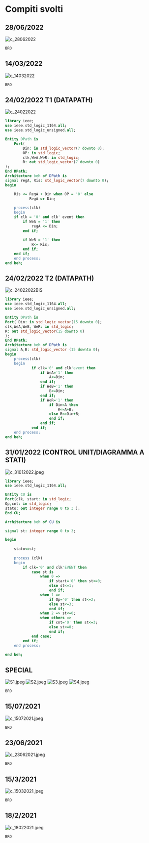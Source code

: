 # Compiti svolti
## 28/06/2022
![c_28062022](c_2806222.jpeg)
```vhdl
BRO

```
## 14/03/2022
![c_14032022](c_14032022.jpeg)
```vhdl
BRO

```
## 24/02/2022 T1 (DATAPATH)
![c_24022022](c_24022022.jpeg)
```vhdl
library ieee;
use ieee.std_logic_1164.all;
use ieee.std_logic_unsigned.all;

Entity DPath is
	Port( 
		Din: in std_logic_vector(7 downto 0);
		OP: in std_logic;
		clk,WeA,WeR: in std_logic;
		R: out std_logic_vector(7 downto 0)
);
End DPath;
Architecture beh of DPath is
signal regA, Ris: std_logic_vector(7 downto 0);
begin

    Ris <= RegA + Din when OP = '0' else
		   RegA or Din;
		   
	process(clk)
	begin
	if clk = '0' and clk' event then
		if WeA = '1' then
			regA <= Din;
		end if;
		
		if WeR = '1' then
			R<= Ris;
		end if;
	end if;
	end process;
end beh;

```
## 24/02/2022 T2 (DATAPATH)
![c_24022022BIS](c_24022022BIS.jpeg)
```vhdl
library ieee;
use ieee.std_logic_1164.all;
use ieee.std_logic_unsigned.all; 

Entity DPath is
Port( Din: in std_logic_vector(15 downto 0);
clk,WeA,WeB, WeR: in std_logic;
R: out std_logic_vector(15 downto 0)
);
End DPath;
Architecture beh of DPath is 
signal A,B: std_logic_vector (15 downto 0);
begin
	process(clk)
	begin
			if clk='0' and clk'event then
				if WeA='1' then 
					A<=Din;
				end if;
				if WeB='1' then 
					B<=Din;
				end if;
				if WeR='1' then
					if Din<A then
						R<=A+B;
					else R<=Din+B;
					end if;
				end if;
			end if;
	end process;
end beh;

```
## 31/01/2022 (CONTROL UNIT/DIAGRAMMA A STATI)
![c_31012022.jpeg](c_31012022.jpeg)
```vhdl
library ieee;
use ieee.std_logic_1164.all;  

Entity CU is
Port(clk, start: in std_logic;
Op,cnt: in std_logic; 
stato: out integer range 0 to 3 );
End CU;						   

Architecture beh of CU is 	

signal st: integer range 0 to 3;

begin
	
	stato<=st;	 
	
	process (clk)
	begin		
		if clk='0' and clk'EVENT then
			case st is
				when 0 => 
					if start='0' then st<=0;
					else st<=1;
					end if;
				when 1 =>
					if Op='0' then st<=2;
					else st<=3;
					end if;
				when 2 => st<=0;
				when others => 
					if cnt='0' then st<=3;
					else st<=0;
					end if;
			end case;
		end if;
	end process;
	
end beh;

```
## SPECIAL
![S1.jpeg](S1.jpeg)
![S2.jpeg](S2.jpeg)
![S3.jpeg](S3.jpeg)
![S4.jpeg](S4.jpeg)
```vhdl
BRO

```

## 15/07/2021
![c_15072021.jpeg](c_15072021.jpeg)
```vhdl
BRO

```
## 23/06/2021
![c_23062021.jpeg](c_23062021.jpeg)
```vhdl
BRO

```
## 15/3/2021
![c_15032021.jpeg](c_15032021.jpeg)
```vhdl
BRO

```
## 18/2/2021
![c_18022021.jpeg](c_18022021.jpeg)
```vhdl
BRO

```
